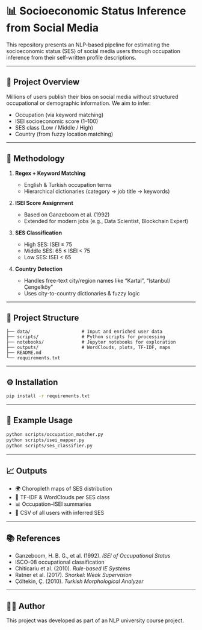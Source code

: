 # 📊 Socioeconomic Status Inference from Social Media

This repository presents an NLP-based pipeline for estimating the socioeconomic status (SES) of social media users through occupation inference from their self-written profile descriptions.

---

## 📌 Project Overview

Millions of users publish their bios on social media without structured occupational or demographic information. We aim to infer:
- Occupation (via keyword matching)
- ISEI socioeconomic score (1–100)
- SES class (Low / Middle / High)
- Country (from fuzzy location matching)

---

## 🧠 Methodology

1. **Regex + Keyword Matching**  
   - English & Turkish occupation terms  
   - Hierarchical dictionaries (category → job title → keywords)

2. **ISEI Score Assignment**  
   - Based on Ganzeboom et al. (1992)  
   - Extended for modern jobs (e.g., Data Scientist, Blockchain Expert)

3. **SES Classification**  
   - High SES: ISEI ≥ 75  
   - Middle SES: 65 ≤ ISEI < 75  
   - Low SES: ISEI < 65

4. **Country Detection**  
   - Handles free-text city/region names like “Kartal”, “Istanbul/Çengelköy”  
   - Uses city-to-country dictionaries & fuzzy logic

---

## 📂 Project Structure

```
├── data/                   # Input and enriched user data
├── scripts/                # Python scripts for processing
├── notebooks/              # Jupyter notebooks for exploration
├── outputs/                # WordClouds, plots, TF-IDF, maps
├── README.md
└── requirements.txt
```

---

## ⚙️ Installation

```bash
pip install -r requirements.txt
```

---

## 🚀 Example Usage

```bash
python scripts/occupation_matcher.py
python scripts/isei_mapper.py
python scripts/ses_classifier.py
```

---

## 📈 Outputs

- 🌍 Choropleth maps of SES distribution  
- 🧠 TF-IDF & WordClouds per SES class  
- 📊 Occupation–ISEI summaries  
- 📁 CSV of all users with inferred SES

---

## 📚 References

- Ganzeboom, H. B. G., et al. (1992). *ISEI of Occupational Status*  
- ISCO-08 occupational classification  
- Chiticariu et al. (2010). *Rule-based IE Systems*  
- Ratner et al. (2017). *Snorkel: Weak Supervision*  
- Çöltekin, Ç. (2010). *Turkish Morphological Analyzer*

---

## 👨‍💻 Author

This project was developed as part of an NLP university course project.
